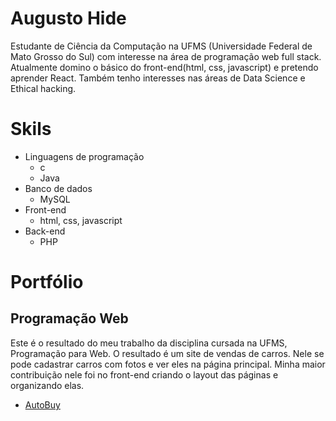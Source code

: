 # Augusto Hide

Estudante de Ciência da Computação na UFMS (Universidade Federal de Mato Grosso do Sul) com interesse na área de programação web full stack.
Atualmente domino o básico do front-end(html, css, javascript) e pretendo aprender React.
Também tenho interesses nas áreas de Data Science e Ethical hacking.



# Skils

* Linguagens de programação
	* c
	* Java
* Banco de dados
	* MySQL
* Front-end
	* html, css, javascript
* Back-end
	* PHP

# Portfólio



## Programação Web

Este é o resultado do meu trabalho da disciplina cursada na UFMS, Programação para Web.
O resultado é um site de vendas de carros. Nele se pode cadastrar carros com fotos e ver eles na página principal.
Minha maior contribuição nele foi no front-end criando o layout das páginas e organizando elas.
* [AutoBuy]( https://github.com/AugustoHide/Autobuy)
